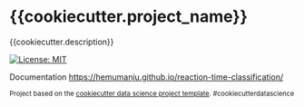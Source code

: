 {{cookiecutter.project_name}}
==============================

{{cookiecutter.description}}

[![License: MIT](https://img.shields.io/badge/License-MIT-yellow.svg)](https://opensource.org/licenses/MIT)

Documentation <https://hemumanju.github.io/reaction-time-classification/> <br />

<p><small>Project based on the <a target="_blank" href="https://drivendata.github.io/cookiecutter-data-science/">cookiecutter data science project template</a>. #cookiecutterdatascience</small></p>
